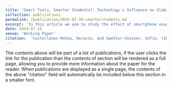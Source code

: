 ```yaml
---
title: "Smart Tools, Smarter Students?: Technology's Influence on Global Education Metrics. The case of Uruguay"
collection: publications
permalink: /publication/2024-07-30-smarterstudents.md
excerpt: 'In this article we aim to study the effect of smartphone usage on academic performance. In particular in teenagers from Uruguay. Joint work with Sofía Spektor-Steiner.'
date: 2024-07-15
venue: 'Working Paper'
citation:  'Castellanos-Muñoa, Horacio, and Spektor-Steiner, Sofía. (2024). &quot;Smart Tools, Smarter Students?: Technology&#39;s Influence on Global Education Metrics. The case of Uruguay.&quot; <i>Working Paper</i>.'
---
```


The contents above will be part of a list of publications, if the user clicks the link for the publication than the contents of section will be rendered as a full page, allowing you to provide more information about the paper for the reader. When publications are displayed as a single page, the contents of the above "citation" field will automatically be included below this section in a smaller font.
